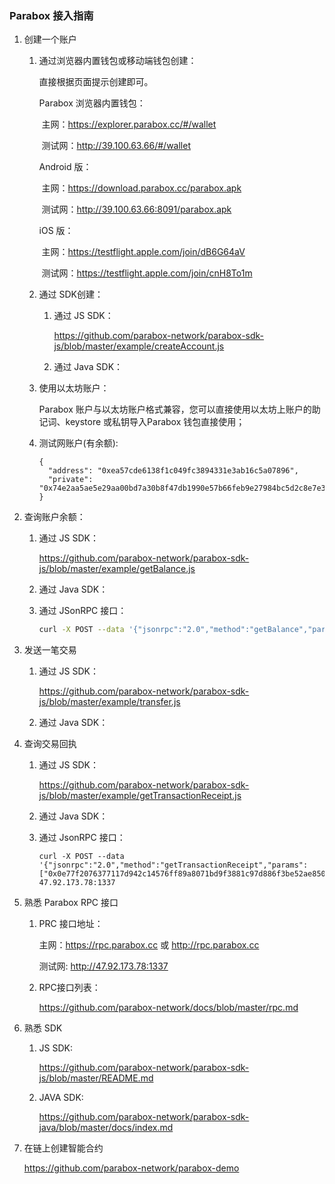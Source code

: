 ### Parabox 接入指南

1. 创建一个账户

   1. 通过浏览器内置钱包或移动端钱包创建：

      直接根据页面提示创建即可。

      Parabox 浏览器内置钱包：

      ​	主网：<https://explorer.parabox.cc/#/wallet> 

      ​	测试网：<http://39.100.63.66/#/wallet> 

      Android 版：

      ​	主网：<https://download.parabox.cc/parabox.apk>  

      ​	测试网：<http://39.100.63.66:8091/parabox.apk>

      iOS 版：

      ​	主网：<https://testflight.apple.com/join/dB6G64aV>

      ​	测试网：https://testflight.apple.com/join/cnH8To1m

   2. 通过 SDK创建：

      1. 通过  JS SDK：

         https://github.com/parabox-network/parabox-sdk-js/blob/master/example/createAccount.js

      2. 通过  Java SDK：

         

   3. 使用以太坊账户：

      Parabox 账户与以太坊账户格式兼容，您可以直接使用以太坊上账户的助记词、keystore 或私钥导入Parabox 钱包直接使用；

   4. 测试网账户(有余额):

      ```
      {
        "address": "0xea57cde6138f1c049fc3894331e3ab16c5a07896",
        "private": "0x74e2aa5ae5e29aa00bd7a30b8f47db1990e57b66feb9e27984bc5d2c8e7e35be"
      }
      ```

2. 查询账户余额：

   1. 通过 JS SDK：

      <https://github.com/parabox-network/parabox-sdk-js/blob/master/example/getBalance.js>

   2. 通过 Java SDK： 

      

   3. 通过 JSonRPC 接口：

      ```sh
      curl -X POST --data '{"jsonrpc":"2.0","method":"getBalance","params":["0xea57cde6138f1c049fc3894331e3ab16c5a07896", "latest"],"id":1}' 47.92.173.78:1337
      ```

3. 发送一笔交易

   1. 通过 JS SDK：

      <https://github.com/parabox-network/parabox-sdk-js/blob/master/example/transfer.js>

   2. 通过 Java SDK： 

      

4. 查询交易回执

   1. 通过 JS SDK：

      <https://github.com/parabox-network/parabox-sdk-js/blob/master/example/getTransactionReceipt.js>

   2. 通过 Java SDK：

      

   3. 通过 JsonRPC 接口：

      ```shell
      curl -X POST --data '{"jsonrpc":"2.0","method":"getTransactionReceipt","params":["0x0e77f2076377117d942c14576ff89a8071bd9f3881c97d886f3be52ae8509332"],"id":1}' 47.92.173.78:1337
      ```

5. 熟悉 Parabox RPC 接口

   1. PRC 接口地址：

      主网：https://rpc.parabox.cc 或 http://rpc.parabox.cc

      测试网: http://47.92.173.78:1337

   2. RPC接口列表：

      <https://github.com/parabox-network/docs/blob/master/rpc.md>

6. 熟悉 SDK 

   1. JS SDK:

      <https://github.com/parabox-network/parabox-sdk-js/blob/master/README.md>

   2. JAVA SDK:

      <https://github.com/parabox-network/parabox-sdk-java/blob/master/docs/index.md>

7. 在链上创建智能合约

   <https://github.com/parabox-network/parabox-demo>